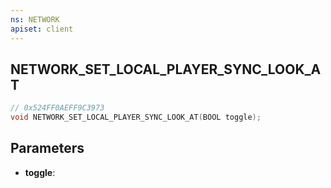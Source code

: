 ```yaml
---
ns: NETWORK
apiset: client
---
```

## NETWORK_SET_LOCAL_PLAYER_SYNC_LOOK_AT

```c
// 0x524FF0AEFF9C3973
void NETWORK_SET_LOCAL_PLAYER_SYNC_LOOK_AT(BOOL toggle);
```


## Parameters
* **toggle**:



